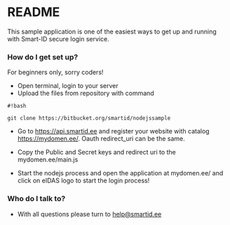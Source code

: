 # README #

This sample application is one of the easiest ways to get up and running with Smart-ID secure login service.

### How do I get set up? ###

For beginners only, sorry coders!

* Open terminal, login to your server 
* Upload the files from repository  with command
```
#!bash

git clone https://bitbucket.org/smartid/nodejssample
```

* Go to https://api.smartid.ee and register your website with catalog https://mydomen.ee/. Oauth redirect_uri can be the same.
* Copy the Public and Secret keys and  redirect uri to the mydomen.ee/main.js 

* Start the nodejs process and open the application at mydomen.ee/ and click on eIDAS logo to start the login process!

### Who do I talk to? ###

* With all questions please turn to help@smartid.ee